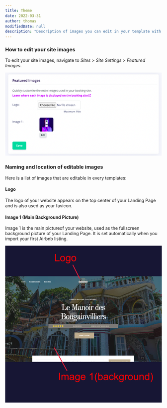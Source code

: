 ```yaml
---
title: Theme
date: 2022-03-31
author: thomas
modifiedDate: null
description: "Description of images you can edit in your template with their precise location"
---
```


### How to edit your site images

To edit your site images, navigate to *Sites > Site Settings > Featured Images*.

![settings featured images](./settings.png)

### Naming and location of editable images

Here is a list of images that are editable in every templates:

#### Logo

The logo of your website appears on the top center of your Landing Page and is also used as your favicon.

#### Image 1 (Main Background Picture)

Image 1 is the main pictureof your website, used as the fullscreen background picture of your Landing Page. 
It is set automatically when you import your first Airbnb listing. 

![Screenshot of sites](./location.png)